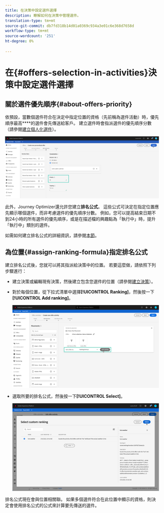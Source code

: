 ```yaml
---
title: 在決策中設定選件選擇
description: 瞭解如何在決策中管理選件。
translation-type: tm+mt
source-git-commit: db7fd318b14d01a0369c934a3e01c6e368d7658d
workflow-type: tm+mt
source-wordcount: '251'
ht-degree: 0%

---
```


# 在{#offers-selection-in-activities}決策中設定選件選擇

## 關於選件優先順序{#about-offers-priority}

依預設，當數個選件符合在決定中指定位置的資格（先前稱為選件活動）時，優先順序最高&#x200B;****&#x200B;的選件會先傳送給客戶。 建立選件時會指派選件的優先順序分數（請參閱[建立個人化選件](../offer-library/creating-personalized-offers.md)）。

![](../../assets/offer-priority.png)

此外，Journey Optimizer還允許您建立&#x200B;**排名公式**。 這些公式可決定在指定位置應先顯示哪個選件，而非考慮選件的優先順序分數。 例如，您可以提高結束日期不到24小時的所有選件的優先順序，或是在描述檔的興趣點為「執行中」時，提升「執行中」類別的選件。

如需如何建立排名公式的詳細資訊，請參閱[本節](../offer-library/create-ranking-formulas.md)。

## 為位置{#assign-ranking-formula}指定排名公式

建立排名公式後，您就可以將其指派給決策中的位置。 若要這麼做，請依照下列步驟進行：

* 建立決策或編輯現有決策，然後建立包含您選件的位置（請參閱[建立決策](../offer-activities/create-offer-activities.md)）。

* 對於每個位置，從下拉式清單中選擇&#x200B;**[!UICONTROL Ranking]**，然後按一下&#x200B;**[!UICONTROL Add ranking]**。

   ![](../../assets/offer-activity-ranking.png)

* 選取所要的排名公式，然後按一下&#x200B;**[!UICONTROL Select]**。

   ![](../../assets/ranking-selection.png)

排名公式現在會與位置相關聯。 如果多個選件符合在此位置中顯示的資格，則決定會使用排名公式的公式來計算要先傳送的選件。
